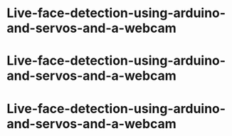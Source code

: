 # Live-face-detection-using-arduino-and-servos-and-a-webcam
# Live-face-detection-using-arduino-and-servos-and-a-webcam
# Live-face-detection-using-arduino-and-servos-and-a-webcam
